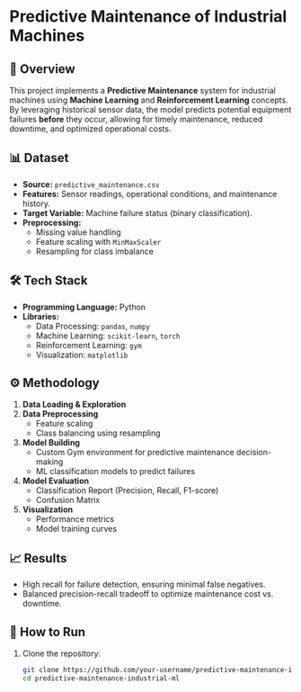 # Predictive Maintenance of Industrial Machines

## 📌 Overview
This project implements a **Predictive Maintenance** system for industrial machines using **Machine Learning** and **Reinforcement Learning** concepts.  
By leveraging historical sensor data, the model predicts potential equipment failures **before** they occur, allowing for timely maintenance, reduced downtime, and optimized operational costs.

## 📊 Dataset
- **Source:** `predictive_maintenance.csv`
- **Features:** Sensor readings, operational conditions, and maintenance history.
- **Target Variable:** Machine failure status (binary classification).
- **Preprocessing:**
  - Missing value handling
  - Feature scaling with `MinMaxScaler`
  - Resampling for class imbalance

## 🛠 Tech Stack
- **Programming Language:** Python
- **Libraries:**  
  - Data Processing: `pandas`, `numpy`  
  - Machine Learning: `scikit-learn`, `torch`  
  - Reinforcement Learning: `gym`  
  - Visualization: `matplotlib`

## ⚙ Methodology
1. **Data Loading & Exploration**
2. **Data Preprocessing**  
   - Feature scaling  
   - Class balancing using resampling  
3. **Model Building**
   - Custom Gym environment for predictive maintenance decision-making
   - ML classification models to predict failures
4. **Model Evaluation**
   - Classification Report (Precision, Recall, F1-score)
   - Confusion Matrix
5. **Visualization**
   - Performance metrics
   - Model training curves

## 📈 Results
- High recall for failure detection, ensuring minimal false negatives.
- Balanced precision-recall tradeoff to optimize maintenance cost vs. downtime.

## 🚀 How to Run
1. Clone the repository:
   ```bash
   git clone https://github.com/your-username/predictive-maintenance-industrial-ml.git
   cd predictive-maintenance-industrial-ml

